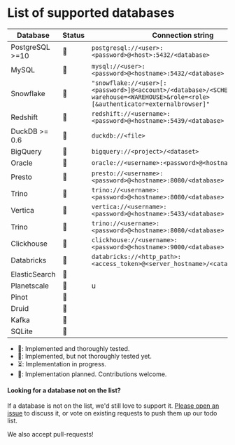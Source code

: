 # List of supported databases

| Database      | Status | Connection string |
|---------------|-------------------------------------------------------------------------------------------------------------------------------------|--------|
| PostgreSQL >=10 |  💚    | `postgresql://<user>:<password>@<host>:5432/<database>`          |
| MySQL         |  💚    | `mysql://<user>:<password>@<hostname>:5432/<database>`             |
| Snowflake     |  💚    | `"snowflake://<user>[:<password>]@<account>/<database>/<SCHEMA>?warehouse=<WAREHOUSE>&role=<role>[&authenticator=externalbrowser]"` |
| Redshift      |  💚    | `redshift://<username>:<password>@<hostname>:5439/<database>`    |
| DuckDB >= 0.6       |  💚    | `duckdb://<file>`  |
| BigQuery      |  💛    | `bigquery://<project>/<dataset>`                                |
| Oracle        |  💛    | `oracle://<username>:<password>@<hostname>/database`            |
| Presto        |  💛    | `presto://<username>:<password>@<hostname>:8080/<database>`     |
| Trino         |  💛    | `trino://<username>:<password>@<hostname>:8080/<database>`      |
| Vertica       |  💛    | `vertica://<username>:<password>@<hostname>:5433/<database>`   |
| Trino         |  💛    | `trino://<username>:<password>@<hostname>:8080/<database>`      |
| Clickhouse    |  💛    | `clickhouse://<username>:<password>@<hostname>:9000/<database>` |
| Databricks    |  💛    | `databricks://<http_path>:<access_token>@<server_hostname>/<catalog>/<schema>`     |
| ElasticSearch |  📝    |   |
| Planetscale   |  📝    |   u                                                                                                                                 |
| Pinot         |  📝    |                                                                                                                                     |
| Druid         |  📝    |                                                                                                                                     |
| Kafka         |  📝    |                                                                                                                                     |
| SQLite        |  📝    |                                                                                                                                     |

* 💚: Implemented and thoroughly tested.
* 💛: Implemented, but not thoroughly tested yet.
* ⏳: Implementation in progress.
* 📝: Implementation planned. Contributions welcome.


#### Looking for a database not on the list?
If a database is not on the list, we'd still love to support it. [Please open an issue](https://github.com/erezsh/reladiff/issues) to discuss it, or vote on existing requests to push them up our todo list.

We also accept pull-requests!
